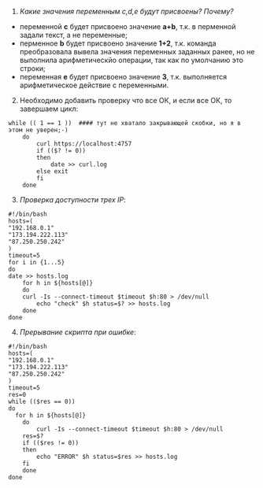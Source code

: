 1. *Какие значения переменным c,d,e будут присвоены? Почему?*  
- переменной **c** будет присвоено значение **a+b**, т.к. в перменной задали текст, а не переменные;  
- перменное **b** будет присвоено значение **1+2**, т.к. команда преобразовала вывела значения переменных заданных ранее, но не выполнила арифметическйо операции, так как по умолчанию это строки;  
- переменная **e** будет присвоено значение **3**, т.к. выполняется арифметическое действие с переменными.  

2. Необходимо добавить проверку что все ОК, и если все ОК, то завершаем цикл:  
```commandline
while (( 1 == 1 ))  #### тут не хватало закрывающей скобки, но я в этом не уверен;-)
    do
        curl https://localhost:4757
        if (($? != 0))
        then
            date >> curl.log
        else exit
        fi
    done
```
3. *Проверка доступности трех IP*:  
```commandline
#!/bin/bash
hosts=(
"192.168.0.1"
"173.194.222.113"
"87.250.250.242"
)
timeout=5
for i in {1...5}
do
date >> hosts.log
    for h in ${hosts[@]}
    do
	curl -Is --connect-timeout $timeout $h:80 > /dev/null
        echo "check" $h status=$? >> hosts.log
    done
done
```
4. *Прерывание скрипта при ошибке*:  
```commandline
#!/bin/bash
hosts=(
"192.168.0.1"
"173.194.222.113"
"87.250.250.242"
)
timeout=5
res=0
while (($res == 0))
do
  for h in ${hosts[@]}
    do
	    curl -Is --connect-timeout $timeout $h:80 > /dev/null
	res=$?
	if (($res != 0))
	then
	    echo "ERROR" $h status=$res >> hosts.log
	fi
    done
done
```